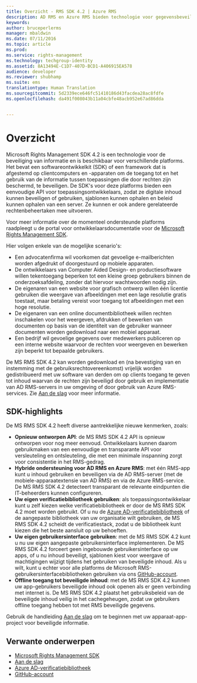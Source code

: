 ```yaml
---
title: Overzicht - RMS SDK 4.2 | Azure RMS
description: AD RMS en Azure RMS bieden technologie voor gegevensbeveiliging waarmee u digitale gegevens beveiligt tegen onbevoegd gebruik.
keywords: 
author: bruceperlerms
manager: mbaldwin
ms.date: 07/11/2016
ms.topic: article
ms.prod: 
ms.service: rights-management
ms.technology: techgroup-identity
ms.assetid: 8A13494E-C1D7-407D-BCD1-A406915EA578
audience: developer
ms.reviewer: shubhamp
ms.suite: ems
translationtype: Human Translation
ms.sourcegitcommit: 5d2339ece646fc51410186d43facdea28ac8fdfe
ms.openlocfilehash: da491f008043b11a04cbfe48acb952e67ad86dda


---
```


# Overzicht

Microsoft Rights Management SDK 4.2 is een technologie voor de beveiliging van informatie en is beschikbaar voor verschillende platforms.  Het bevat een softwareontwikkelkit (SDK) of een framework dat is afgestemd op clientcomputers en -apparaten om de toegang tot en het gebruik van de informatie tussen toepassingen die door rechten zijn beschermd, te beveiligen. De SDK's voor deze platforms bieden een eenvoudige API voor toepassingsontwikkelaars, zodat ze digitale inhoud kunnen beveiligen of gebruiken, sjablonen kunnen ophalen en beleid kunnen ophalen van een server. Ze kunnen er ook andere gerelateerde rechtenbeheertaken mee uitvoeren.

Voor meer informatie over de momenteel ondersteunde platforms raadpleegt u de portal voor ontwikkelaarsdocumentatie voor de [Microsoft Rights Management SDK](active-directory-rights-management-services-multi-platform-thin-client-sdk-portal.md).

Hier volgen enkele van de mogelijke scenario's:

-   Een advocatenfirma wil voorkomen dat gevoelige e-mailberichten worden afgedrukt of doorgestuurd op mobiele apparaten.
-   De ontwikkelaars van Computer Aided Design- en productiesoftware willen tekentoegang beperken tot een kleine groep gebruikers binnen de onderzoeksafdeling, zonder dat hiervoor wachtwoorden nodig zijn.
-   De eigenaren van een website voor grafisch ontwerp willen één licentie gebruiken die weergave van afbeeldingen met een lage resolutie gratis toestaat, maar betaling vereist voor toegang tot afbeeldingen met een hoge resolutie.
-   De eigenaren van een online documentbibliotheek willen rechten inschakelen voor het weergeven, afdrukken of bewerken van documenten op basis van de identiteit van de gebruiker wanneer documenten worden gedownload naar een mobiel apparaat.
-   Een bedrijf wil gevoelige gegevens over medewerkers publiceren op een interne website waarvoor de rechten voor weergeven en bewerken zijn beperkt tot bepaalde gebruikers.

De MS RMS SDK 4.2 kan worden gedownload en (na bevestiging van en instemming met de gebruiksrechtovereenkomst) vrijelijk worden gedistribueerd met uw software van derden om op clients toegang te geven tot inhoud waarvan de rechten zijn beveiligd door gebruik en implementatie van AD RMS-servers in uw omgeving of door gebruik van Azure RMS-services. Zie [Aan de slag](get-started.md) voor meer informatie.

## SDK-highlights


De MS RMS SDK 4.2 heeft diverse aantrekkelijke nieuwe kenmerken, zoals:

-   **Opnieuw ontworpen API**: de MS RMS SDK 4.2 API is opnieuw ontworpen voor nog meer eenvoud. Ontwikkelaars kunnen daarom gebruikmaken van een eenvoudige en transparante API voor versleuteling en ontsleuteling, die met een minimale inspanning zorgt voor consistentie in het RMS-gedrag.
-   **Hybride ondersteuning voor AD RMS en Azure RMS**: met één RMS-app kunt u inhoud gebruiken en beveiligen via de AD RMS-server (met de mobiele-apparaatextensie van AD RMS) en via de Azure RMS-service. De MS RMS SDK 4.2 detecteert transparant de relevante eindpunten die IT-beheerders kunnen configureren.
-   **Uw eigen verificatiebibliotheek gebruiken**: als toepassingsontwikkelaar kunt u zelf kiezen welke verificatiebibliotheek er door de MS RMS SDK 4.2 moet worden gebruikt. Of u nu de [Azure AD-verificatiebibliotheek](https://msdn.microsoft.com/library/jj573266.aspx) of de aangepaste bibliotheek van uw organisatie wilt gebruiken, de MS RMS SDK 4.2 scheidt de verificatiestack, zodat u de bibliotheek kunt kiezen die het beste aansluit op uw behoeften.
-   **Uw eigen gebruikersinterface gebruiken**: met de MS RMS SDK 4.2 kunt u nu uw eigen aangepaste gebruikersinterface implementeren. De MS RMS SDK 4.2 forceert geen ingebouwde gebruikersinterface op uw apps, of u nu inhoud beveiligt, sjablonen kiest voor weergave of machtigingen wijzigt tijdens het gebruiken van beveiligde inhoud. Als u wilt, kunt u echter voor alle platforms de Microsoft RMS-gebruikersinterfacebibliotheken gebruiken via ons [GitHub-account](https://github.com/AzureAD/).
-   **Offline toegang tot beveiligde inhoud**: met de MS RMS SDK 4.2 kunnen uw app-gebruikers beveiligde inhoud ook openen als er geen verbinding met internet is. De MS RMS SDK 4.2 plaatst het gebruiksbeleid van de beveiligde inhoud veilig in het cachegeheugen, zodat uw gebruikers offline toegang hebben tot met RMS beveiligde gegevens.

Gebruik de handleiding [Aan de slag](get-started.md) om te beginnen met uw apparaat-app-project voor beveiligde informatie.

## Verwante onderwerpen

* [Microsoft Rights Management SDK](active-directory-rights-management-services-multi-platform-thin-client-sdk-portal.md)
* [Aan de slag](get-started.md)
* [Azure AD-verificatiebibliotheek](https://msdn.microsoft.com/en-us/library/jj573266.aspx)
* [GitHub-account](https://github.com/AzureAD/)
 

 






<!--HONumber=Aug16_HO4-->


